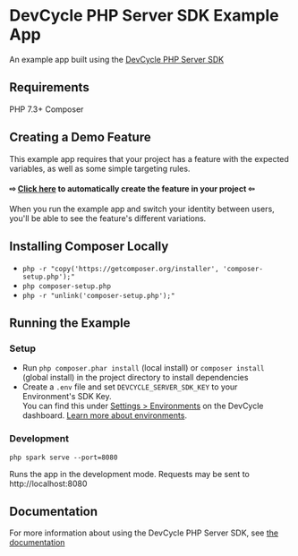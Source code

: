 # DevCycle PHP Server SDK Example App

An example app built using the [DevCycle PHP Server SDK](https://docs.devcycle.com/sdk/server-side-sdks/php/)

## Requirements

PHP 7.3+
Composer

## Creating a Demo Feature
This example app requires that your project has a feature with the expected variables, as well as some simple targeting rules. 

#### ⇨ [Click here](https://app.devcycle.com/r/create?resource=feature&key=hello-togglebot) to automatically create the feature in your project ⇦

When you run the example app and switch your identity between users, you'll be able to see the feature's different variations.

## Installing Composer Locally
* `php -r "copy('https://getcomposer.org/installer', 'composer-setup.php');"`
* `php composer-setup.php`
* `php -r "unlink('composer-setup.php');"`

## Running the Example
### Setup

* Run `php composer.phar install` (local install) or `composer install` (global install) in the project directory to install dependencies
* Create a `.env` file and set `DEVCYCLE_SERVER_SDK_KEY` to your Environment's SDK Key.\
You can find this under [Settings > Environments](https://app.devcycle.com/r/environments) on the DevCycle dashboard.
[Learn more about environments](https://docs.devcycle.com/essentials/environments).

### Development

`php spark serve --port=8080`

Runs the app in the development mode. Requests may be sent to http://localhost:8080

## Documentation
For more information about using the DevCycle PHP Server SDK, see [the documentation](https://docs.devcycle.com/sdk/server-side-sdks/php/)
